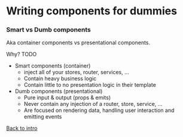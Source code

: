 # Writing components for dummies

### Smart vs Dumb components
Aka container components vs presentational components.

Why? TODO

- Smart components (container)
  - inject all of your stores, router, services, ... 
  - Contain heavy business logic
  - Contain little to no presentation logic in their template
- Dumb components (presentational)
  - Pure input & output (props & emits)
  - Never contain any injection of a router, store, service, ... 
  - Are focused on rendering data, handling user interaction and emitting events


[Back to intro](README.md)
